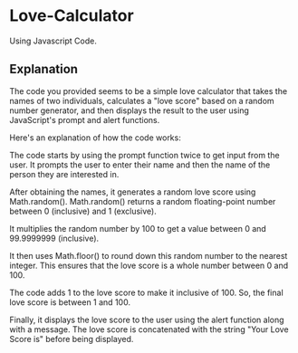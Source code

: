 # Love-Calculator
Using Javascript Code.

## Explanation
The code you provided seems to be a simple love calculator that takes the names of two individuals, calculates a "love score" based on a random number generator, and then displays the result to the user using JavaScript's prompt and alert functions.

Here's an explanation of how the code works:

The code starts by using the prompt function twice to get input from the user. It prompts the user to enter their name and then the name of the person they are interested in.

After obtaining the names, it generates a random love score using Math.random(). Math.random() returns a random floating-point number between 0 (inclusive) and 1 (exclusive).

It multiplies the random number by 100 to get a value between 0 and 99.9999999 (inclusive).

It then uses Math.floor() to round down this random number to the nearest integer. This ensures that the love score is a whole number between 0 and 100.

The code adds 1 to the love score to make it inclusive of 100. So, the final love score is between 1 and 100.

Finally, it displays the love score to the user using the alert function along with a message. The love score is concatenated with the string "Your Love Score is" before being displayed.
